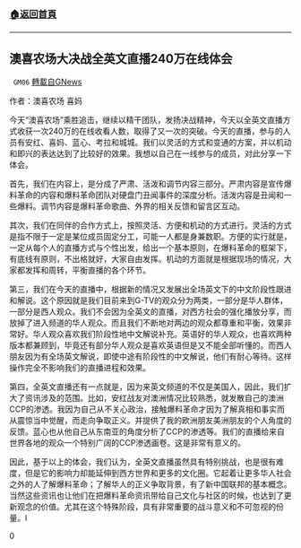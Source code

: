 ###  [:house:返回首頁](https://github.com/ourhimalayas/txt)
---

## 澳喜农场大决战全英文直播240万在线体会
` GM06` [轉載自GNews](https://gnews.org/zh-hans/509427/)

作者：澳喜农场 喜妈

今天“澳喜农场”乘胜追击，继续以精干团队，发扬决战精神，今天以全英文直播方式收获一次240万的在线收看人数，取得了又一次的突破。今天的直播，参与的人员有安红、喜妈、蓝心、考拉和城城。我们以灵活的方式和变通的方案，并以机动和即兴的表达达到了比较好的效果。我想以自己在一线参与的成员，对此分享一下体会。

首先，我们在内容上，是分成了严肃、活泼和调节内容三部分。严肃内容是宣传爆料革命的内容和爆料革命团队对硬盘门丑闻事件的深度分析。活泼内容是丑闻和一些爆料。调节内容是爆料革命歌曲、外界的相关反馈和留言区互动。

其次，我们在同伴的合作方式上，按照灵活、方便和机动的方式进行。灵活的方式是指不限于一定是某位成员固定分工，可能一人都是身兼数职。方便的实行就是，一定从每个人的直播方式与个性出发，给出一个基本原则，在爆料革命的框架下，有底线有原则，不出格就好，大家自由发挥。机动的方面就是根据现场的情况，大家都发挥和周转，平衡直播的各个环节。

第三，我们在今天的直播中，根据新的情况又发展出全场英文下的中文阶段性跟进和解说。这个原因就是我们目前来到G-TV的观众分为两类，一部分是华人群体，一部分是西人观众。我们不会因为全英文的直播，对西方社会的强化播放分享，而放掉了进入频道的华人观众。而且我们不断地对两边的观众都尊重和平衡，效果非常好。华人观众喜欢我们阶段性地中文解说补充。英语好的华人观众，也喜欢两种版本都兼顾到，毕竟还有部分华人观众是喜欢英语但是又不能全部听懂的。而西人朋友因为有全场英文解说，即使中途有阶段性的中文解说，他们有耐心等待。这样操作完全不影响我们的直播进程和效果。

第四，全英文直播还有一点就是，因为来英文频道的不仅是美国人，因此，我们扩大了资讯涉及的范围。比如，安红战友对澳洲情况比较熟悉，就发散自己的澳洲CCP的渗透。我因为自己从不关心政治，接触爆料革命才因为了解真相和事实而从震惊当中觉醒，而走向争取正义。并提供了我的欧洲朋友美洲朋友的个人角度的反馈。蓝心也从他自己从东南亚的角度分析了CCP的渗透等。我们的直播给来自世界各地的观众一个特别广阔的CCP渗透画卷。这是非常有意义的。

因此，基于以上的体会，我们认为，全英文直播虽然具有特别挑战，也是很有难度，但是它的影响力却能延伸到西方世界和更多的文化圈。它起着让更多华人社会之外的人了解爆料革命；了解华人的正义争取背景，有了新中国联邦的基本概念。当然这些资讯也让他们在把爆料革命资讯带给自己文化与社区的时候，也达到了更新观念的价值。尤其在这个特殊阶段，具有非常重要的战斗意义和不可忽视的份量。l

0
